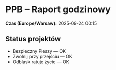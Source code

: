 # PPB – Raport godzinowy
**Czas (Europe/Warsaw):** 2025-09-24 00:15

## Status projektów
- Bezpieczny Pieszy — OK
- Zwolnij przy przejściu — OK
- Odblask ratuje życie — OK

